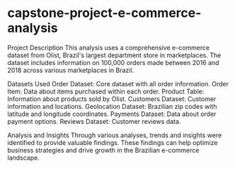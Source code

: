 # capstone-project-e-commerce-analysis

Project Description
This analysis uses a comprehensive e-commerce dataset from Olist, Brazil's largest department store in marketplaces. The dataset includes information on 100,000 orders made between 2016 and 2018 across various marketplaces in Brazil.

Datasets Used
Order Dataset: Core dataset with all order information.
Order Item: Data about items purchased within each order.
Product Table: Information about products sold by Olist.
Customers Dataset: Customer information and locations.
Geolocation Dataset: Brazilian zip codes with latitude and longitude coordinates.
Payments Dataset: Data about order payment options.
Reviews Dataset: Customer reviews data.

Analysis and Insights
Through various analyses, trends and insights were identified to provide valuable findings. These findings can help optimize business strategies and drive growth in the Brazilian e-commerce landscape.


